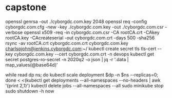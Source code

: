 # capstone
openssl genrsa -out ./cyborgdc.com.key 2048
openssl req -config cyborgdc.com.cfg -new  -key ./cyborgdc.com.key -out ./cyborgdc.com.csr -verbose
openssl x509 -req -in cyborgdc.com.csr -CA rootCA.crt -CAkey rootCA.key -CAcreateserial -out cyborgdc.com.crt -days 500 -sha256
rsync -av rootCA.crt cyborgdc.com.crt cyborgdc.com.key charlspjohn@jenkins.cyborgdc.com:~/
kubectl create secret tls tls-cert --key cyborgdc.com.key --cert cyborgdc.com.crt -n devops
kubectl get secret postgres-ro-secret -n 2020q2 -o json | jq -r '.data |  map_values(@base64d)'




while read dp ns; do kubectl scale deployment $dp -n $ns --replicas=0; done < <(kubectl get deployments --all-namespaces --no-headers | awk '{print $2,$1}')
kubectl delete jobs --all-namespaces --all
sudo minikube stop
sudo shutdown -h now
